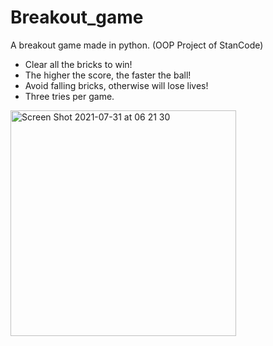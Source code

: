 # Breakout_game
A breakout game made in python. (OOP Project of StanCode) 
- Clear all the bricks to win!
- The higher the score, the faster the ball! 
- Avoid falling bricks, otherwise will lose lives!
- Three tries per game.

<img width="361" alt="Screen Shot 2021-07-31 at 06 21 30" src="https://user-images.githubusercontent.com/56208363/127741187-eb5fab11-c140-4b10-9da5-45677c87de1d.png">
